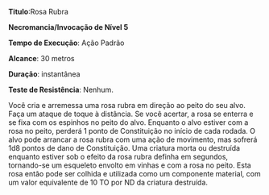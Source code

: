 **Titulo**:Rosa Rubra

**Necromancia/Invocação de Nível 5**

**Tempo de Execução**: Ação Padrão

**Alcance**: 30 metros

**Duração**: instantânea

**Teste de Resistência**: Nenhum.

Você cria e arremessa uma rosa rubra 
em direção ao peito do seu alvo. Faça 
um ataque de toque à distância. Se você 
acertar, a rosa se enterra e se fixa com os 
espinhos no peito do alvo. Enquanto o 
alvo estiver com a rosa no peito, perderá 
1 ponto de Constituição no início de 
cada rodada. O alvo pode arrancar a rosa 
rubra com uma ação de movimento, mas 
sofrerá 1d8 pontos de dano de Constituição. Uma criatura morta ou destruída 
enquanto estiver sob o efeito da rosa 
rubra definha em segundos, tornando-se 
um esqueleto envolto em vinhas e com 
a rosa no peito. Esta rosa então pode ser 
colhida e utilizada como um componente 
material, com um valor equivalente de 10 
TO por ND da criatura destruída.
